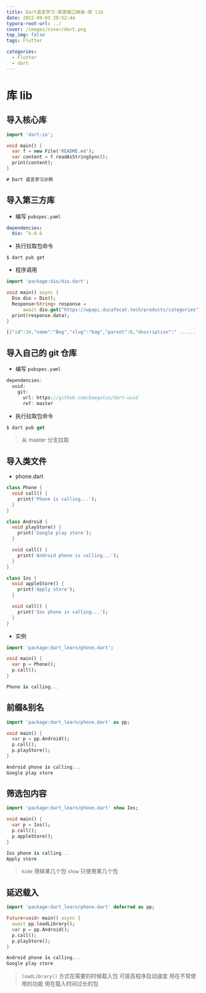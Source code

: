 ```yaml
---
title: Dart语言学习-库类接口继承-库 lib
date: 2022-09-03 20:52:44
typora-root-url: ../
cover: /images/cover/dart.png
top_img: false
tags: Flutter

categories:
  - Flutter
  - dart
---
```


# 库 lib

## 导入核心库

```dart
import 'dart:io';

void main() {
  var f = new File('README.md');
  var content = f.readAsStringSync();
  print(content);
}

# Dart 语言学习示例
```

## 导入第三方库

- 编写 `pubspec.yaml`

```yaml
dependencies:
  dio: ^4.0.6
```

- 执行拉取包命令

```shell
$ dart pub get
```

- 程序调用

```dart
import 'package:dio/dio.dart';

void main() async {
  Dio dio = Dio();
  Response<String> response =
      await dio.get("https://wpapi.ducafecat.tech/products/categories");
  print(response.data);
}

[{"id":34,"name":"Bag","slug":"bag","parent":0,"description":" ......
```

## 导入自己的 git 仓库

- 编写 `pubspec.yaml`

```dart
dependencies:
  uuid:
    git:
      url: https://github.com/Daegalus/dart-uuid
      ref: master
```

- 执行拉取包命令

```dart
$ dart pub get
```

> 从 master 分支拉取

## 导入类文件

- phone.dart

```dart
class Phone {
  void call() {
    print('Phone is calling...');
  }
}

class Android {
  void playStore() {
    print('Google play store');
  }

  void call() {
    print('Android phone is calling...');
  }
}

class Ios {
  void appleStore() {
    print('Apply store');
  }

  void call() {
    print('Ios phone is calling...');
  }
}
```

- 实例

```dart
import 'package:dart_learn/phone.dart';

void main() {
  var p = Phone();
  p.call();
}

Phone is calling...
```

## 前缀&别名

```dart
import 'package:dart_learn/phone.dart' as pp;

void main() {
  var p = pp.Android();
  p.call();
  p.playStore();
}

Android phone is calling...
Google play store
```

## 筛选包内容

```dart
import 'package:dart_learn/phone.dart' show Ios;

void main() {
  var p = Ios();
  p.call();
  p.appleStore();
}

Ios phone is calling...
Apply store
```

> `hide` 筛掉某几个包 `show` 只使用某几个包

## 延迟载入

```dart
import 'package:dart_learn/phone.dart' deferred as pp;

Future<void> main() async {
  await pp.loadLibrary();
  var p = pp.Android();
  p.call();
  p.playStore();
}

Android phone is calling...
Google play store
```

> `loadLibrary()` 方式在需要的时候载入包 可提高程序启动速度 用在不常使用的功能 用在载入时间过长的包
